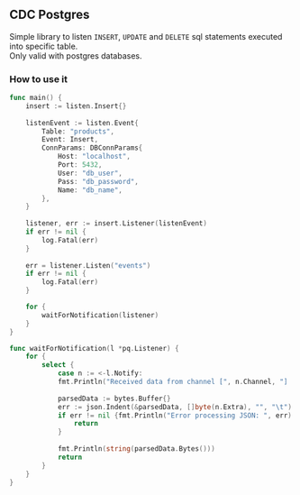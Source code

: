 ## CDC Postgres

Simple library to listen `INSERT`, `UPDATE` and `DELETE` sql statements executed into specific table. <br/>
Only valid with postgres databases.

### How to use it

```go
func main() {
    insert := listen.Insert{}
	
    listenEvent := listen.Event{
        Table: "products",
        Event: Insert,
        ConnParams: DBConnParams{
            Host: "localhost",
            Port: 5432,
            User: "db_user",
            Pass: "db_password",
            Name: "db_name",
        },
    }
    
    listener, err := insert.Listener(listenEvent)
    if err != nil {
        log.Fatal(err)
    }
    
    err = listener.Listen("events")
    if err != nil {
        log.Fatal(err)
    }

    for {
        waitForNotification(listener)
    }
}

func waitForNotification(l *pq.Listener) {
    for {
        select {
            case n := <-l.Notify:
        	fmt.Println("Received data from channel [", n.Channel, "] :")
        	
        	parsedData := bytes.Buffer{}
        	err := json.Indent(&parsedData, []byte(n.Extra), "", "\t")
        	if err != nil {fmt.Println("Error processing JSON: ", err)
        	    return
        	}
        	
        	fmt.Println(string(parsedData.Bytes()))
        	return
        }
    }
}

```